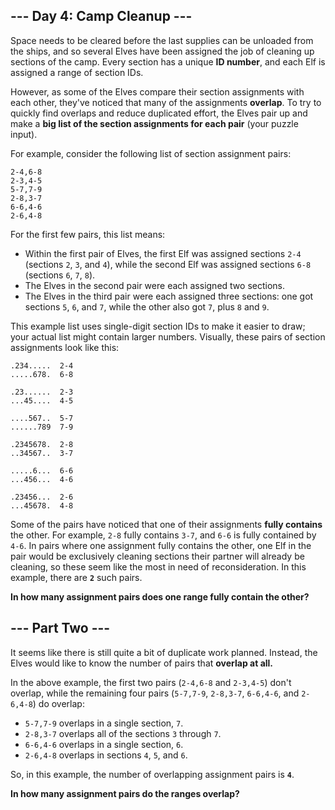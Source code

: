 ## --- Day 4: Camp Cleanup ---

Space needs to be cleared before the last supplies can be unloaded from the ships, and so several Elves have been assigned the job of cleaning up sections of the camp. Every section has a unique **ID number**, and each Elf is assigned a range of section IDs.

However, as some of the Elves compare their section assignments with each other, they've noticed that many of the assignments **overlap**. To try to quickly find overlaps and reduce duplicated effort, the Elves pair up and make a **big list of the section assignments for each pair** (your puzzle input).

For example, consider the following list of section assignment pairs:

```
2-4,6-8
2-3,4-5
5-7,7-9
2-8,3-7
6-6,4-6
2-6,4-8
```

For the first few pairs, this list means:

- Within the first pair of Elves, the first Elf was assigned sections `2-4` (sections `2`, `3`, and `4`), while the second Elf was assigned sections `6-8` (sections `6`, `7`, `8`).
- The Elves in the second pair were each assigned two sections.
- The Elves in the third pair were each assigned three sections: one got sections `5`, `6`, and `7`, while the other also got `7`, plus `8` and `9`.

This example list uses single-digit section IDs to make it easier to draw; your actual list might contain larger numbers. Visually, these pairs of section assignments look like this:

```
.234.....  2-4
.....678.  6-8

.23......  2-3
...45....  4-5

....567..  5-7
......789  7-9

.2345678.  2-8
..34567..  3-7

.....6...  6-6
...456...  4-6

.23456...  2-6
...45678.  4-8
```

Some of the pairs have noticed that one of their assignments **fully contains** the other. For example, `2-8` fully contains `3-7`, and `6-6` is fully contained by `4-6`. In pairs where one assignment fully contains the other, one Elf in the pair would be exclusively cleaning sections their partner will already be cleaning, so these seem like the most in need of reconsideration. In this example, there are **`2`** such pairs.

**In how many assignment pairs does one range fully contain the other?**

## --- Part Two ---

It seems like there is still quite a bit of duplicate work planned. Instead, the Elves would like to know the number of pairs that **overlap at all.**

In the above example, the first two pairs (`2-4,6-8` and `2-3,4-5`) don't overlap, while the remaining four pairs (`5-7,7-9`, `2-8,3-7`, `6-6,4-6`, and `2-6,4-8`) do overlap:

- `5-7,7-9` overlaps in a single section, `7`.
- `2-8,3-7` overlaps all of the sections `3` through `7`.
- `6-6,4-6` overlaps in a single section, `6`.
- `2-6,4-8` overlaps in sections `4`, `5`, and `6`.

So, in this example, the number of overlapping assignment pairs is **`4`**.

**In how many assignment pairs do the ranges overlap?**

